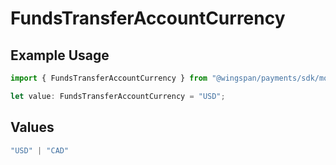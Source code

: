 # FundsTransferAccountCurrency

## Example Usage

```typescript
import { FundsTransferAccountCurrency } from "@wingspan/payments/sdk/models/shared";

let value: FundsTransferAccountCurrency = "USD";
```

## Values

```typescript
"USD" | "CAD"
```
